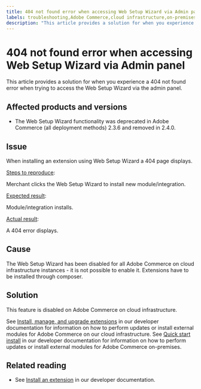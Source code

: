 ```yaml
---
title: 404 not found error when accessing Web Setup Wizard via Admin panel
labels: troubleshooting,Adobe Commerce,cloud infrastructure,on-premises,Magento Commerce,404 error,web setup wizard
description: "This article provides a solution for when you experience a 404 not found error when trying to access the Web Setup Wizard via the admin panel."
---
```


# 404 not found error when accessing Web Setup Wizard via Admin panel

This article provides a solution for when you experience a 404 not found error when trying to access the Web Setup Wizard via the admin panel.

## Affected products and versions

* The Web Setup Wizard functionality was deprecated in Adobe Commerce (all deployment methods) 2.3.6 and removed in 2.4.0.

## Issue

When installing an extension using Web Setup Wizard a 404 page displays.

<u>Steps to reproduce</u>:

Merchant clicks the Web Setup Wizard to install new module/integration.

<u>Expected result</u>:

Module/integration installs.

<u>Actual result</u>:

A 404 error displays.

## Cause

The Web Setup Wizard has been disabled for all Adobe Commerce on cloud infrastructure instances - it is not possible to enable it. Extensions have to be installed through composer.

## Solution

This feature is disabled on Adobe Commerce on cloud infrastructure.

See [Install, manage, and upgrade extensions](https://devdocs.magento.com/cloud/howtos/install-components.html) in our developer documentation for information on how to perform updates or install external modules for Adobe Commerce on our cloud infrastructure.
See [Quick start install](https://devdocs.magento.com/guides/v2.3/install-gde/composer.html) in our developer documentation for information on how to perform updates or install external modules for Adobe Commerce on-premises.

## Related reading

* See [Install an extension](https://devdocs.magento.com/cloud/howtos/install-components.html#install-an-extension) in our developer documentation. 

